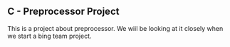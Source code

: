 ## C - Preprocessor Project
This is a project about preprocessor. We wiil be looking at it closely
when we start a bing team project.
